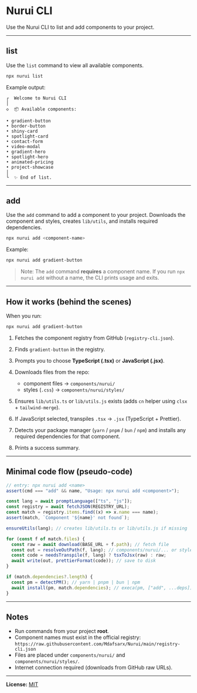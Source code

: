# Nurui CLI

Use the Nurui CLI to list and add components to your project.

---

## list

Use the `list` command to view all available components.

```bash
npx nurui list
```

Example output:

```
┌  Welcome to Nurui CLI
│
◇  📦 Available components:

• gradient-button
• border-button
• shiny-card
• spotlight-card
• contact-form
• video-modal
• gradient-hero
• spotlight-hero
• animated-pricing
• project-showcase
│
└  ✨ End of list.
```

---

## add

Use the `add` command to add a component to your project.
Downloads the component and styles, creates `lib/utils`, and installs required dependencies.

```bash
npx nurui add <component-name>
```

Example:

```bash
npx nurui add gradient-button
```

> Note: The `add` command **requires** a component name.
> If you run `npx nurui add` without a name, the CLI prints usage and exits.

---

## How it works (behind the scenes)

When you run:

```bash
npx nurui add gradient-button
```

1. Fetches the component registry from GitHub (`registry-cli.json`).
2. Finds `gradient-button` in the registry.
3. Prompts you to choose **TypeScript (.tsx)** or **JavaScript (.jsx)**.
4. Downloads files from the repo:
   - component files → `components/nurui/`
   - styles (`.css`) → `components/nurui/styles/`

5. Ensures `lib/utils.ts` or `lib/utils.js` exists (adds `cn` helper using `clsx` + `tailwind-merge`).
6. If JavaScript selected, transpiles `.tsx` → `.jsx` (TypeScript + Prettier).
7. Detects your package manager (`yarn` / `pnpm` / `bun` / `npm`) and installs any required dependencies for that component.
8. Prints a success summary.

---

## Minimal code flow (pseudo‑code)

```ts
// entry: npx nurui add <name>
assert(cmd === "add" && name, "Usage: npx nurui add <component>");

const lang = await promptLanguage(["ts", "js"]);
const registry = await fetchJSON(REGISTRY_URL);
const match = registry.items.find((x) => x.name === name);
assert(match, `Component '${name}' not found`);

ensureUtils(lang); // creates lib/utils.ts or lib/utils.js if missing

for (const f of match.files) {
  const raw = await download(BASE_URL + f.path); // fetch file
  const out = resolveOutPath(f, lang); // components/nurui/... or styles/...
  const code = needsTranspile(f, lang) ? tsxToJsx(raw) : raw;
  await write(out, prettierFormat(code)); // save to disk
}

if (match.dependencies?.length) {
  const pm = detectPM(); // yarn | pnpm | bun | npm
  await install(pm, match.dependencies); // execa(pm, ["add", ...deps]) or npm install
}
```

---

## Notes

- Run commands from your project **root**.
- Component names must exist in the official registry:
  `https://raw.githubusercontent.com/Mdafsarx/Nurui/main/registry-cli.json`
- Files are placed under `components/nurui/` and `components/nurui/styles/`.
- Internet connection required (downloads from GitHub raw URLs).

---

**License:** [MIT](../../LICENSE)

